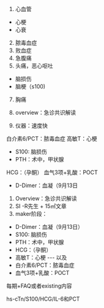 1. 心血管
  - 心梗
  - 心衰
 
 2. 脓毒血症
 3. 败血症
 4. 急腹痛
 5. 头痛，恶心呕吐
   - 脑损伤
   - 脑梗（s100)

 7. 胸痛


1. overview：急诊共识解读
2. 仪器：速度快

白介素6/PCT：脓毒血症
高敏T：心梗
- S100: 脑损伤
- PTH：术中，甲状腺

HCG：（孕酮）
血气3项+乳酸：POCT
- D-Dimer：血凝（9月13日



1. Overview：急诊共识解读
2. SI -R先生 + 15㎡文章
3. maker阶段：
- D-Dimer：血凝（9月13日）
- S100: 脑损伤
- PTH：术中，甲状腺
- HCG：（孕酮）
- 高敏T：心梗
--- 以及
- 白介素6/PCT：脓毒血症
- 血气3项+乳酸：POCT

每期+FAQ或者existing内容

hs-cTn/S100/HCG/IL-6和PCT